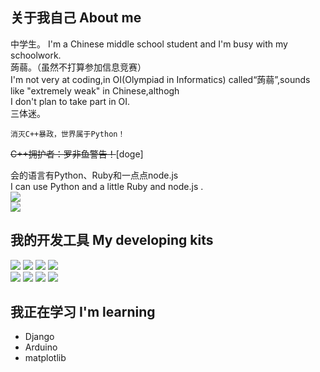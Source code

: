 ## 关于我自己 About me
中学生。  <nr>
I'm a Chinese middle school student and I'm busy with my schoolwork. <br>
蒟蒻。（虽然不打算参加信息竞赛） <br>
I'm not very at coding,in OI(Olympiad in Informatics) called“蒟蒻”,sounds like "extremely weak" in Chinese,althogh <br>
I don't plan to take part in OI.  <br>
三体迷。  
```
消灭C++暴政，世界属于Python！
```
~~C++拥护者：罗非鱼警告！~~[doge]    

会的语言有Python、Ruby和一点点node.js <br> 
 I can use Python and a little Ruby and node.js .  
![](https://github-readme-stats.vercel.app/api/top-langs/?username=budawu&layout=compact&theme=nightowl)  
![](https://github-readme-stats.vercel.app/api?username=budawu&theme=nightowl&show_icons=true&count_private=true)  
## 我的开发工具 My developing kits
![](https://img.shields.io/badge/Python-blue?style=for-the-badge&logo=python&logoColor=white) 
![](https://img.shields.io/badge/django-darkgreen?style=for-the-badge&logo=django&logoColor=white)
![](https://img.shields.io/badge/pycharm-yellow?style=for-the-badge&logo=pycharm&logoColor=white)
![](https://img.shields.io/badge/Visual_Studio_Code-0078D4?style=for-the-badge&logo=visual%20studio%20code&logoColor=white) <br>
![](https://img.shields.io/badge/jupyter-orange?style=for-the-badge&logo=jupyter&logoColor=white) 
![](https://img.shields.io/badge/manjaro-green?style=for-the-badge&logo=manjaro&logoColor=white) 
![](https://img.shields.io/badge/windows-white?style=for-the-badge&logo=windows&logoColor=blue) 
![](https://img.shields.io/badge/arduino-0af4cd?style=for-the-badge&logo=arduino&logoColor=white) 
## 我正在学习 I'm learning
* Django
* Arduino
* matplotlib
 



 
